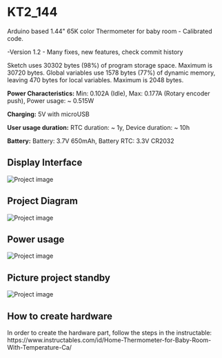 # KT2_144
Arduino based 1.44" 65K color Thermometer for baby room - Calibrated code.

-Version 1.2 - Many fixes, new features, check commit history

Sketch uses 30302 bytes (98%) of program storage space. Maximum is 30720 bytes.
Global variables use 1578 bytes (77%) of dynamic memory, leaving 470 bytes for local variables. Maximum is 2048 bytes.

<b>Power Characteristics:</b>
Min: 0.102A (Idle), 
Max: 0.177A (Rotary encoder push), 
Power usage: ~ 0.515W

<b>Charging:</b>
5V with microUSB

<b>User usage duration:</b>
RTC duration: ~ 1y, 
Device duration: ~ 10h

<b>Battery:</b>
Battery: 3.7V 650mAh, 
Battery RTC: 3.3V CR2032

<h2>Display Interface</h2>

![Project image](https://github.com/stlevkov/KT2_144/blob/master/Resources/display_interface.jpg)

<h2>Project Diagram </h2>

![Project image](https://github.com/stlevkov/1.44-Home-Thermometer/blob/master/Resources/fritzing_katrin_therm.png)

<h2>Power usage </h2>

![Project image](https://github.com/stlevkov/KT2_144/blob/master/Resources/power_usage.png)

<h2>Picture project standby</h2>

![Project image](https://github.com/stlevkov/KT2_144/blob/master/Resources/project_standby.jpg)

<h2>How to create hardware</h2>
In order to create the hardware part, follow the steps in the instructable:
https://www.instructables.com/id/Home-Thermometer-for-Baby-Room-With-Temperature-Ca/

